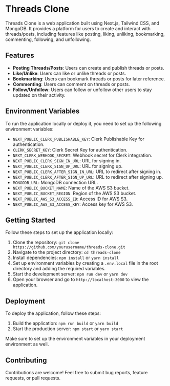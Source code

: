 # Threads Clone

Threads Clone is a web application built using Next.js, Tailwind CSS, and MongoDB. It provides a platform for users to create and interact with threads/posts, including features like posting, liking, unliking, bookmarking, commenting, following, and unfollowing.

## Features

- **Posting Threads/Posts**: Users can create and publish threads or posts.
- **Like/Unlike**: Users can like or unlike threads or posts.
- **Bookmarking**: Users can bookmark threads or posts for later reference.
- **Commenting**: Users can comment on threads or posts.
- **Follow/Unfollow**: Users can follow or unfollow other users to stay updated on their activity.

## Environment Variables

To run the application locally or deploy it, you need to set up the following environment variables:

- `NEXT_PUBLIC_CLERK_PUBLISHABLE_KEY`: Clerk Publishable Key for authentication.
- `CLERK_SECRET_KEY`: Clerk Secret Key for authentication.
- `NEXT_CLERK_WEBHOOK_SECRET`: Webhook secret for Clerk integration.
- `NEXT_PUBLIC_CLERK_SIGN_IN_URL`: URL for signing in.
- `NEXT_PUBLIC_CLERK_SIGN_UP_URL`: URL for signing up.
- `NEXT_PUBLIC_CLERK_AFTER_SIGN_IN_URL`: URL to redirect after signing in.
- `NEXT_PUBLIC_CLERK_AFTER_SIGN_UP_URL`: URL to redirect after signing up.
- `MONGODB_URL`: MongoDB connection URL.
- `NEXT_PUBLIC_BUCKET_NAME`: Name of the AWS S3 bucket.
- `NEXT_PUBLIC_BUCKET_REGION`: Region of the AWS S3 bucket.
- `NEXT_PUBLIC_AWS_S3_ACCESS_ID`: Access ID for AWS S3.
- `NEXT_PUBLIC_AWS_S3_ACCESS_KEY`: Access key for AWS S3.

## Getting Started

Follow these steps to set up the application locally:

1. Clone the repository: `git clone https://github.com/yourusername/threads-clone.git`
2. Navigate to the project directory: `cd threads-clone`
3. Install dependencies: `npm install` or `yarn install`
4. Set up environment variables by creating a `.env.local` file in the root directory and adding the required variables.
5. Start the development server: `npm run dev` or `yarn dev`
6. Open your browser and go to `http://localhost:3000` to view the application.

## Deployment

To deploy the application, follow these steps:

1. Build the application: `npm run build` or `yarn build`
2. Start the production server: `npm start` or `yarn start`

Make sure to set up the environment variables in your deployment environment as well.

## Contributing

Contributions are welcome! Feel free to submit bug reports, feature requests, or pull requests.

